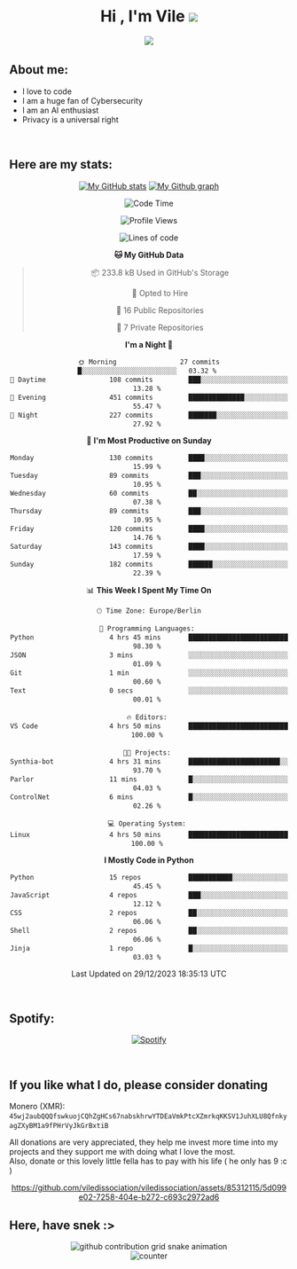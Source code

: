 <h1 align="center">Hi , I'm Vile <img src="https://media.giphy.com/media/hvRJCLFzcasrR4ia7z/giphy.gif" width="35"></h1>
<p align="center">
  <a href="https://github.com/viledissociation"><img src="https://readme-typing-svg.demolab.com?font=Roboto+Mono&weight=300&size=28&duration=4000&pause=100&color=C109F7&center=true&vCenter=true&width=580&height=127&lines=I'm+a+programmer;I'm+an+AI+enthusiast;I'm+a+big+fan+of+Neural+Networks;I'm+interested+in+Computer+Science;I+love+Cybersecurity;By+the+way+I+use+Arch+%F0%9F%92%80"></a>
</p>

## About me:

- I love to code
- I am a huge fan of Cybersecurity
- I am an AI enthusiast
- Privacy is a universal right

<br>

## Here are my stats:

<div align="center">
    
 [![My GitHub stats](https://github-readme-stats.vercel.app/api?username=viledissociation&count_private=true&show_icons=true&theme=radical)](https://github.com/viledissociation)
 [![My Github graph](http://github-profile-summary-cards.vercel.app/api/cards/profile-details?username=viledissociation&theme=radical)](https://github.com/viledissociation)

<!--START_SECTION:waka-->
![Code Time](http://img.shields.io/badge/Code%20Time-182%20hrs%2033%20mins-blue)

![Profile Views](http://img.shields.io/badge/Profile%20Views-0-blue)

![Lines of code](https://img.shields.io/badge/From%20Hello%20World%20I%27ve%20Written-70.7%20thousand%20lines%20of%20code-blue)

**🐱 My GitHub Data** 

> 📦 233.8 kB Used in GitHub's Storage 
 > 
> 💼 Opted to Hire
 > 
> 📜 16 Public Repositories 
 > 
> 🔑 7 Private Repositories 
 > 
**I'm a Night 🦉** 

```text
🌞 Morning                27 commits          █░░░░░░░░░░░░░░░░░░░░░░░░   03.32 % 
🌆 Daytime                108 commits         ███░░░░░░░░░░░░░░░░░░░░░░   13.28 % 
🌃 Evening                451 commits         ██████████████░░░░░░░░░░░   55.47 % 
🌙 Night                  227 commits         ███████░░░░░░░░░░░░░░░░░░   27.92 % 
```
📅 **I'm Most Productive on Sunday** 

```text
Monday                   130 commits         ████░░░░░░░░░░░░░░░░░░░░░   15.99 % 
Tuesday                  89 commits          ███░░░░░░░░░░░░░░░░░░░░░░   10.95 % 
Wednesday                60 commits          ██░░░░░░░░░░░░░░░░░░░░░░░   07.38 % 
Thursday                 89 commits          ███░░░░░░░░░░░░░░░░░░░░░░   10.95 % 
Friday                   120 commits         ████░░░░░░░░░░░░░░░░░░░░░   14.76 % 
Saturday                 143 commits         ████░░░░░░░░░░░░░░░░░░░░░   17.59 % 
Sunday                   182 commits         ██████░░░░░░░░░░░░░░░░░░░   22.39 % 
```


📊 **This Week I Spent My Time On** 

```text
🕑︎ Time Zone: Europe/Berlin

💬 Programming Languages: 
Python                   4 hrs 45 mins       █████████████████████████   98.30 % 
JSON                     3 mins              ░░░░░░░░░░░░░░░░░░░░░░░░░   01.09 % 
Git                      1 min               ░░░░░░░░░░░░░░░░░░░░░░░░░   00.60 % 
Text                     0 secs              ░░░░░░░░░░░░░░░░░░░░░░░░░   00.01 % 

🔥 Editors: 
VS Code                  4 hrs 50 mins       █████████████████████████   100.00 % 

🐱‍💻 Projects: 
Synthia-bot              4 hrs 31 mins       ███████████████████████░░   93.70 % 
Parlor                   11 mins             █░░░░░░░░░░░░░░░░░░░░░░░░   04.03 % 
ControlNet               6 mins              █░░░░░░░░░░░░░░░░░░░░░░░░   02.26 % 

💻 Operating System: 
Linux                    4 hrs 50 mins       █████████████████████████   100.00 % 
```

**I Mostly Code in Python** 

```text
Python                   15 repos            ███████████░░░░░░░░░░░░░░   45.45 % 
JavaScript               4 repos             ███░░░░░░░░░░░░░░░░░░░░░░   12.12 % 
CSS                      2 repos             ██░░░░░░░░░░░░░░░░░░░░░░░   06.06 % 
Shell                    2 repos             ██░░░░░░░░░░░░░░░░░░░░░░░   06.06 % 
Jinja                    1 repo              █░░░░░░░░░░░░░░░░░░░░░░░░   03.03 % 
```




 Last Updated on 29/12/2023 18:35:13 UTC
<!--END_SECTION:waka-->
</div>
<br>

## Spotify:

<div align="center">

[![Spotify](https://whois-hoeless.vercel.app/api/spotify?background_color=0d1117&border_color=090d13)](https://open.spotify.com/user/heanchenhorst)
</div>

<br>

## If you like what I do, please consider donating

Monero (XMR): ```45wj2aubQQQfswkuojCQhZgHCs67nabskhrwYTDEaVmkPtcXZmrkqKKSV1JuhXLU8QfnkyagZXyBM1a9fPHrVyJkGrBxtiB```

All donations are very appreciated, they help me invest more time into my projects and they support me with doing what I love the most.  
Also, donate or this lovely little fella has to pay with his life (  he only has 9 :c  )

<div align="center">


https://github.com/viledissociation/viledissociation/assets/85312115/5d099e02-7258-404e-b272-c693c2972ad6


</div>

## Here, have snek :>
<div align="center">
<picture>
  <source media="(prefers-color-scheme: dark)" srcset="https://raw.githubusercontent.com/viledissociation/viledissociation/output/github-contribution-grid-snake-dark.svg">
  <source media="(prefers-color-scheme: light)" srcset="https://raw.githubusercontent.com/viledissociation/viledissociation/output/github-contribution-grid-snake.svg">
  <img alt="github contribution grid snake animation" src="https://raw.githubusercontent.com/viledissociation/viledissociation/output/github-contribution-grid-snake.svg">
</div>

<div align="center">
  <img src="https://moe-counter.glitch.me/get/@hoeless_count?theme=rule34" alt="counter" />
</div>
